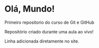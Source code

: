 # Olá, Mundo!
 Primeiro repositorio do curso de Git e GitHub

Repositório criado durante uma aula ao vivo!

Linha adicionada diretamente no site.
